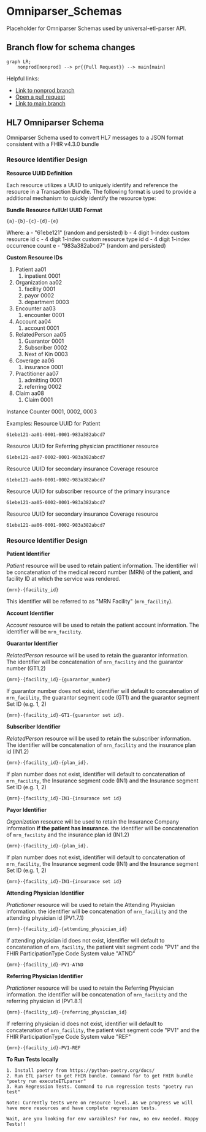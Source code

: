 # Omniparser_Schemas

Placeholder for Omniparser Schemas used by universal-etl-parser API.

## Branch flow for schema changes

```mermaid
graph LR;
    nonprod[nonprod] --> pr{{Pull Request}} --> main[main]
```

Helpful links:

* [Link to nonprod branch](https://github.com/mednax-it/Omniparser_Schemas/tree/nonprod)
* [Open a pull request](https://github.com/mednax-it/Omniparser_Schemas/compare/main...nonprod)
* [Link to main branch](https://github.com/mednax-it/Omniparser_Schemas)

## HL7 Omniparser Schema

Omniparser Schema used to convert HL7 messages to a JSON format consistent with a FHIR v4.3.0 bundle

### Resource Identifier Design

**Resource UUID Definition**

Each resource utilizes a UUID to uniquely identify and reference the resource in a Transaction Bundle. The following format is used to provide a additional mechanism to quickly identify the resource type:

__Bundle Resource fullUrl UUID Format__

    {a}-{b}-{c}-{d}-{e}

Where:
a - "61ebe121" (random and persisted)
b - 4 digit 1-index custom resource id
c - 4 digit 1-index custom resource type id
d - 4 digit 1-index occurrence count
e - "983a382abcd7" (random and persisted)

__Custom Resource IDs__
1. Patient					aa01
    1. inpatient			0001
2. Organization			    aa02
	1. facility			    0001
	2. payor				0002
    3. department           0003
3. Encounter				aa03
	1. encounter			0001
4. Account					aa04
	1. account				0001
5. RelatedPerson			aa05
	1. Guarantor			0001
	2. Subscriber			0002
	3. Next of Kin			0003
6. Coverage				    aa06
	1. insurance			0001
7. Practitioner			    aa07
	1. admitting			0001
	2. referring			0002
8. Claim                    aa08
    1. Claim                0001

Instance Counter		0001, 0002, 0003

Examples:
Resource UUID for Patient

    61ebe121-aa01-0001-0001-983a382abcd7

Resource UUID for Referring physician practitioner resource

    61ebe121-aa07-0002-0001-983a382abcd7

Resource UUID for secondary insurance Coverage resource

    61ebe121-aa06-0001-0002-983a382abcd7

Resource UUID for subscriber resource of the primary insurance

    61ebe121-aa05-0002-0001-983a382abcd7

Resource UUID for secondary insurance Coverage resource

    61ebe121-aa06-0001-0002-983a382abcd7


### Resource Identifier Design

**Patient Identifier**

*Patient* resource will be used to retain patient information. The identifier will be concatenation of the medical record number (MRN) of the patient, and facility ID at which the service was rendered.

    {mrn}-{facility_id}

This identifier will be referred to as "MRN Facility" (`mrn_facility`).

**Account Identifier**

*Account* resource will be used to retain the patient account information. The identifier will be `mrn_facility`.

**Guarantor Identifier**

*RelatedPerson* resource will be used to retain the guarantor information. The identifier will be concatenation of `mrn_facility` and the guarantor number (GT1.2)

    {mrn}-{facility_id}-{guarantor_number}

If guarantor number does not exist, identifier will default to concatenation of `mrn_facility`, the guarantor segment code (GT1) and the guarantor segment Set ID (e.g. 1, 2)

    {mrn}-{facility_id}-GT1-{guarantor set id}.
**Subscriber Identifier**

*RelatedPerson* resource will be used to retain the subscriber information. The identifier will be concatenation of `mrn_facility` and the insurance plan id (IN1.2)

    {mrn}-{facility_id}-{plan_id}.

If plan number does not exist, identifier will default to concatenation of `mrn_facility`, the Insurance segment code (IN1) and the Insurance segment Set ID (e.g. 1, 2)

    {mrn}-{facility_id}-IN1-{insurance set id}

**Payor Identifier**

*Organization* resource will be used to retain the Insurance Company information __if the patient has insurance.__ the identifier will be concatenation of `mrn_facility` and the insurance plan id (IN1.2)

    {mrn}-{facility_id}-{plan_id}.

If plan number does not exist, identifier will default to concatenation of `mrn_facility`, the Insurance segment code (IN1) and the Insurance segment Set ID (e.g. 1, 2)

    {mrn}-{facility_id}-IN1-{insurance set id}
**Attending Physician Identifier**

*Pratictioner* resource will be used to retain the Attending Physician information. the identifier will be concatenation of `mrn_facility` and the attending physician id (PV1.7.1)

    {mrn}-{facility_id}-{attending_physician_id}

If attending physician id does not exist, identifier will default to concatenation of `mrn_facility`, the patient visit segment code "PV1" and the FHIR ParticipationType Code System value "ATND"

    {mrn}-{facility_id}-PV1-ATND

**Referring Physician Identifier**

*Pratictioner* resource will be used to retain the Referring Physician information. the identifier will be concatenation of `mrn_facility` and the referring physician id (PV1.8.1)

    {mrn}-{facility_id}-{referring_physician_id}

If referring physician id does not exist, identifier will default to concatenation of `mrn_facility`, the patient visit segment code "PV1" and the FHIR ParticipationType Code System value "REF"

    {mrn}-{facility_id}-PV1-REF


**To Run Tests locally**

    1. Install poetry from https://python-poetry.org/docs/
    2. Run ETL parser to get FHIR bundle. Command for to get FHIR bundle "poetry run executeETLparser"
    3. Run Regression Tests. Command to run regression tests "poetry run test"

    Note: Currently tests were on resource level. As we progress we will have more resources and have complete regression tests.

    Wait, are you looking for env varaibles? For now, no env needed. Happy Tests!!